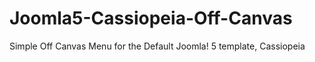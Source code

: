 # Joomla5-Cassiopeia-Off-Canvas
Simple Off Canvas Menu for the Default Joomla! 5 template, Cassiopeia
